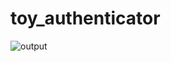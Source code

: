 # toy_authenticator

![output](https://user-images.githubusercontent.com/18514782/148244348-10ae5609-3047-44c5-a614-635d7b8e36c5.gif)
